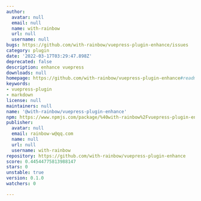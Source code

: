 ```yaml
---
author:
  avatar: null
  email: null
  name: with-rainbow
  url: null
  username: null
bugs: https://github.com/with-rainbow/vuepress-plugin-enhance/issues
category: plugin
date: '2022-03-17T03:29:47.898Z'
deprecated: false
description: enhance vuepress
downloads: null
homepage: https://github.com/with-rainbow/vuepress-plugin-enhance#readme
keywords:
- vuepress-plugin
- markdown
license: null
maintainers: null
name: '@with-rainbow/vuepress-plugin-enhance'
npm: https://www.npmjs.com/package/%40with-rainbow%2Fvuepress-plugin-enhance
publisher:
  avatar: null
  email: rainbow-w@qq.com
  name: null
  url: null
  username: with-rainbow
repository: https://github.com/with-rainbow/vuepress-plugin-enhance
score: 0.44544775813988147
stars: 0
unstable: true
version: 0.1.0
watchers: 0

---
```


